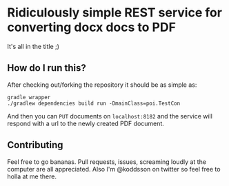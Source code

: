 Ridiculously simple REST service for converting docx docs to PDF
================================================================

It's all in the title ;)

How do I run this?
------------------

After checking out/forking the repository it should be as simple as:

```
gradle wrapper
./gradlew dependencies build run -DmainClass=poi.TestCon
```

And then you can `PUT` documents on `localhost:8182` and the service will
respond with a url to the newly created PDF document.

Contributing
------------

Feel free to go bananas. Pull requests, issues, screaming loudly at the computer
are all appreciated. Also I'm @koddsson on twitter so feel free to holla at me
there.
